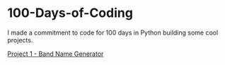 # 100-Days-of-Coding
I made a commitment to code for 100 days in Python building some cool projects. 

[Project 1 - Band Name Generator](https://github.com/jspigner/100-Days-of-Coding/blob/main/Project%201%20-%20Band%20Name%20Generator.py) 
